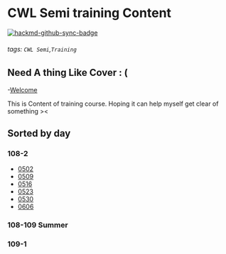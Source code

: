 # CWL Semi training Content

[![hackmd-github-sync-badge](https://hackmd.io/3137YRUOSd6583y6Y-kfXA/badge)](https://hackmd.io/3137YRUOSd6583y6Y-kfXA)


###### tags: `CWL Semi`,`Training`

Need A thing Like Cover : (
---
-[Welcome](https://hackmd.io/@xLS9tyPsRCGAuHnIohfG-Q/HJPgSauNw)

This is Content of training course.
Hoping it can help myself get clear of something ><


Sorted by day
---

### 108-2
- [0502](https://hackmd.io/@xLS9tyPsRCGAuHnIohfG-Q/HkyHV9qtI#0502)
- [0509](https://hackmd.io/@xLS9tyPsRCGAuHnIohfG-Q/HkyHV9qtI#0509)
- [0516]( https://hackmd.io/@xLS9tyPsRCGAuHnIohfG-Q/HkyHV9qtI#0516)
- [0523](https://hackmd.io/@xLS9tyPsRCGAuHnIohfG-Q/HkyHV9qtI#0523)
- [0530](https://hackmd.io/@xLS9tyPsRCGAuHnIohfG-Q/HkyHV9qtI#0530)
- [0606](https://hackmd.io/@xLS9tyPsRCGAuHnIohfG-Q/HkyHV9qtI#0606)
### 108-109 Summer
### 109-1
